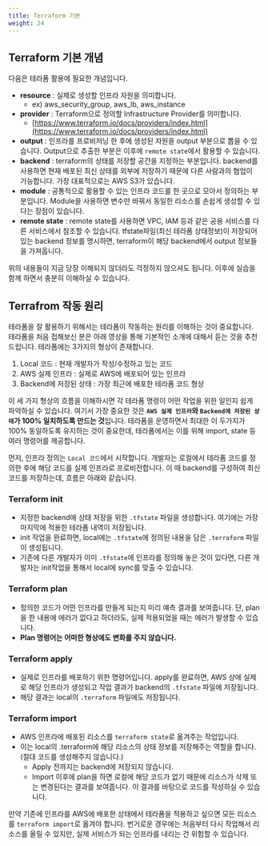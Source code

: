 ```yaml
---
title: Terraform 기본
weight: 24
---
```


## **Terraform 기본 개념**

다음은 테라폼 활용에 필요한 개념입니다.

- **resource** : 실제로 생성할 인프라 자원을 의미합니다.
    - ex) aws_security_group, aws_lb, aws_instance
- **provider** : Terraform으로 정의할 Infrastructure Provider를 의미합니다.
    - [https://www.terraform.io/docs/providers/index.html](https://www.terraform.io/docs/providers/index.html)
- **output** : 인프라를 프로비저닝 한 후에 생성된 자원을 output 부분으로 뽑을 수 있습니다. Output으로 추출한 부분은 이후에 `remote state`에서 활용할 수 있습니다.
- **backend** : terraform의 상태를 저장할 공간을 지정하는 부분입니다. backend를 사용하면 현재 배포된 최신 상태를 외부에 저장하기 때문에 다른 사람과의 협업이 가능합니다. 가장 대표적으로는 AWS S3가 있습니다.
- **module** : 공통적으로 활용할 수 있는 인프라 코드를 한 곳으로 모아서 정의하는 부분입니다. Module을 사용하면 변수만 바꿔서 동일한 리소스를 손쉽게 생성할 수 있다는 장점이 있습니다.
- **remote state** : remote state를 사용하면 VPC, IAM 등과 같은 공용 서비스를 다른 서비스에서 참조할 수 있습니다. tfstate파일(최신 테라폼 상태정보)이 저장되어 있는 backend 정보를 명시하면, terraform이 해당 backend에서 output 정보들을 가져옵니다.

위의 내용들이 지금 당장 이해되지 않더라도 걱정하지 않으셔도 됩니다. 이후에 실습을 함께 하면서 충분히 이해하실 수 있습니다. 

## **Terrafrom 작동 원리**

테라폼을 잘 활용하기 위해서는 테라폼이 작동하는 원리를 이해하는 것이 중요합니다. 테라폼을 처음 접해보신 분은 아래 영상을 통해 기본적인 소개에 대해서 듣는 것을 추천드립니다.
테라폼에는 3가지의 형상이 존재합니다.

1. Local 코드 : 현재 개발자가 작성/수정하고 있는 코드
2. AWS 실제 인프라 : 실제로 AWS에 배포되어 있는 인프라
3. Backend에 저장된 상태 : 가장 최근에 배포한 테라폼 코드 형상

이 세 가지 형상의 흐름을 이해하시면 각 테라폼 명령이 어떤 작업을 위한 일인지 쉽게 파악하실 수 있습니다. 여기서 가장 중요한 것은 **`AWS 실제 인프라`와 `Backend에 저장된 상태`가 100% 일치하도록 만드는 것**입니다. 테라폼을 운영하면서 최대한 이 두가지가 100% 동일하도록 유지하는 것이 중요한데, 테라폼에서는 이를 위해 import, state 등 여러 명령어를 제공합니다.

먼저, 인프라 정의는 `Local 코드`에서 시작합니다. 개발자는 로컬에서 테라폼 코드를 정의한 후에 해당 코드를 실제 인프라로 프로비전합니다. 이 때 backend를 구성하여 최신 코드를 저장하는데, 흐름은 아래와 같습니다.

### Terraform init

- 지정한 backend에 상태 저장을 위한 `.tfstate` 파일을 생성합니다. 여기에는 가장 마지막에 적용한 테라폼 내역이 저장됩니다.
- init 작업을 완료하면, local에는 `.tfstate`에 정의된 내용을 담은 `.terraform` 파일이 생성됩니다.
- 기존에 다른 개발자가 이미 `.tfstate`에 인프라를 정의해 놓은 것이 있다면, 다른 개발자는 init작업을 통해서 local에 sync를 맞출 수 있습니다.

### Terraform plan

- 정의한 코드가 어떤 인프라를 만들게 되는지 미리 예측 결과를 보여줍니다. 단, plan을 한 내용에 에러가 없다고 하더라도, 실제 적용되었을 때는 에러가 발생할 수 있습니다.
- **Plan 명령어는 어떠한 형상에도 변화를 주지 않습니다.**

### Terraform apply

- 실제로 인프라를 배포하기 위한 명령어입니다. apply를 완료하면, AWS 상에 실제로 해당 인프라가 생성되고 작업 결과가 backend의 `.tfstate` 파일에 저장됩니다.
- 해당 결과는 local의 `.terraform` 파일에도 저장됩니다.

### Terraform import

- AWS 인프라에 배포된 리소스를 `terraform state`로 옮겨주는 작업입니다.
- 이는 local의 .terraform에 해당 리소스의 상태 정보를 저장해주는 역할을 합니다. (절대 코드를 생성해주지 않습니다.)
    - Apply 전까지는 backend에 저장되지 않습니다.
    - Import 이후에 plan을 하면 로컬에 해당 코드가 없기 때문에 리소스가 삭제 또는 변경된다는 결과를 보여줍니다. 이 결과를 바탕으로 코드를 작성하실 수 있습니다.

만약 기존에 인프라를 AWS에 배포한 상태에서 테라폼을 적용하고 싶으면 모든 리소스를 `terraform import`로 옮겨야 합니다.
번거로운 경우에는 처음부터 다시 작업해서 리소스를 올릴 수 있지만, 실제 서비스가 되는 인프라를 내리는 건 위험할 수 있습니다.
